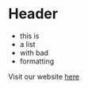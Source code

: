 <!-- Markdown - Easy -->

# Header

- this is
- a list
- with bad
- formatting

Visit our website [here](https://forkcommitmerge.dev)
